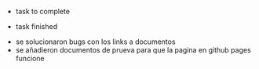* task to complete

* task finished
- se solucionaron bugs con los links a documentos
- se añadieron documentos de prueva para que la pagina en github pages funcione